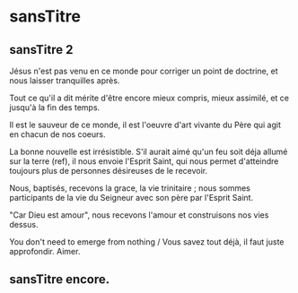 # sansTitre

## sansTitre 2

Jésus n'est pas venu en ce monde pour corriger un point de doctrine, et nous laisser tranquilles après.

Tout ce qu'il a dit mérite d'être encore mieux compris, mieux assimilé, et ce jusqu'à la fin des temps.

Il est le sauveur de ce monde, il est l'oeuvre d'art vivante du Père qui agit en chacun de nos coeurs.

La bonne nouvelle est irrésistible. S'il aurait aimé qu'un feu soit déja allumé sur la terre (ref), il nous envoie l'Esprit Saint, qui nous permet d'atteindre toujours plus de personnes désireuses de le recevoir.

Nous, baptisés, recevons la grace, la vie trinitaire ; nous sommes participants de la vie du Seigneur avec son père par l'Esprit Saint.

"Car Dieu est amour", nous recevons l'amour et construisons nos vies dessus.

You don't need to emerge from nothing /
Vous savez tout déjà, il faut juste approfondir. Aimer.

## sansTitre encore.
